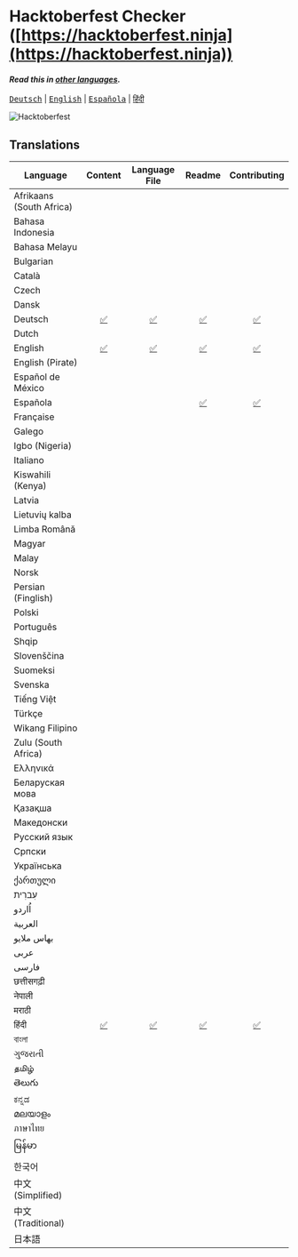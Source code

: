 # Hacktoberfest Checker ([https://hacktoberfest.ninja](https://hacktoberfest.ninja))

#### _Read this in [other languages](TRANSLATIONS.md)._

<kbd>[Deutsch](./.github/lang/README.de.md)</kbd> | 
<kbd>[English](./README.es.md)</kbd> | 
<kbd>[Española](./.github/lang/README.es.md)</kbd> | 
<kbd>[हिंदी](./.github/lang/README.hi.md)</kbd>

![Hacktoberfest](./assets/images/Logo%20Sponsors%20Light.svg)

## Translations

| Language                 | Content | Language File | Readme | Contributing |
|--------------------------|:-------:|:-------------:|:------:|:------------:|
| Afrikaans (South Africa) |         |               |        |              |
| Bahasa Indonesia         |         |               |        |              |
| Bahasa Melayu            |         |               |        |              |
| Bulgarian                |         |               |        |              |
| Català                   |         |               |        |              |
| Czech                    |         |               |        |              |
| Dansk                    |         |               |        |              |
| Deutsch                  |[✅](./content/de/)|[✅](./lang/de.js)|[✅](./.github/lang/README.de.md)|[✅](./.github/lang/CONTRIBUTING.de.md)|
| Dutch                    |         |               |        |              |
| English                  |[✅](./content/en/)|[✅](./lang/en.js)|[✅](./README.md)|[✅](./CONTRIBUTING.md)|
| English (Pirate)         |         |               |        |              |
| Español de México        |         |               |        |              |
| Española                 |         |               |[✅](./.github/lang/README.es.md)|[✅](./.github/lang/CONTRIBUTING.es.md)|
| Française                |         |               |        |              |
| Galego                   |         |               |        |              |
| Igbo (Nigeria)           |         |               |        |              |
| Italiano                 |         |               |        |              |
| Kiswahili (Kenya)        |         |               |        |              |
| Latvia                   |         |               |        |              |
| Lietuvių kalba           |         |               |        |              |
| Limba Română             |         |               |        |              |
| Magyar                   |         |               |        |              |
| Malay                    |         |               |        |              |
| Norsk                    |         |               |        |              |
| Persian (Finglish)       |         |               |        |              |
| Polski                   |         |               |        |              |
| Português                |         |               |        |              |
| Shqip                    |         |               |        |              |
| Slovenščina              |         |               |        |              |
| Suomeksi                 |         |               |        |              |
| Svenska                  |         |               |        |              |
| Tiếng Việt               |         |               |        |              |
| Türkçe                   |         |               |        |              |
| Wikang Filipino          |         |               |        |              |
| Zulu (South Africa)      |         |               |        |              |
| Ελληνικά                 |         |               |        |              |
| Беларуская мова          |         |               |        |              |
| Қазақша                  |         |               |        |              |
| Македонски               |         |               |        |              |
| Русский язык             |         |               |        |              |
| Српски                   |         |               |        |              |
| Українська               |         |               |        |              |
| ქართული                  |         |               |        |              |
| עִברִית                    |         |               |        |              |
| اُاردو                    |         |               |        |              |
| العربية                  |         |               |        |              |
| بهاس ملايو‎                |         |               |        |              |
| عربى                     |         |               |        |              |
| فارسی                    |         |               |        |              |
| छत्तीसगढ़ी                   |         |               |        |              |
| नेपाली                     |         |               |        |              |
| मराठी                     |         |               |        |              |
| हिंदी                      |[✅](./content/hi/)|[✅](./lang/hi.js)|[✅](./.github/lang/README.hi.md)|[✅](./.github/lang/CONTRIBUTING.hi.md)|
| বাংলা                     |         |               |        |              |
| ગુજરાતી                   |         |               |        |              |
| தமிழ்                     |         |               |        |              |
| తెలుగు                    |         |               |        |              |
| ಕನ್ನಡ                     |         |               |        |              |
| മലയാളം                   |         |               |        |              |
| ภาษาไทย                  |         |               |        |              |
| မြန်မာ                     |         |               |        |              |
| 한국어                     |         |               |        |              |
| 中文 (Simplified)         |         |               |        |              |
| 中文 (Traditional)        |         |               |        |              |
| 日本語                    |         |               |        |              |

